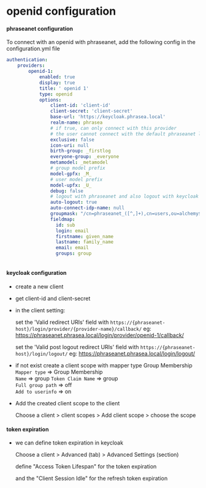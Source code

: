 # openid configuration

#### phraseanet configuration
To connect with an openid with phraseanet, add the following config in the configuration.yml file


```yaml
authentication:
    providers:
        openid-1:
            enabled: true
            display: true
            title: ' openid 1'
            type: openid
            options:
                client-id: 'client-id'
                client-secret: 'client-secret'
                base-url: 'https://keycloak.phrasea.local'
                realm-name: phrasea
                # if true, can only connect with this provider
                # the user cannot connect with the default phraseanet login form
                exclusive: false
                icon-uri: null
                birth-group: _firstlog
                everyone-group: _everyone
                metamodel: _metamodel
                # group model prefix
                model-gpfx: _M_  
                # user model prefix
                model-upfx: _U_
                debug: false
                # logout with phraseanet and also logout with keycloak
                auto-logout: true  
                auto-connect-idp-name: null
                groupmask: "/cn=phraseanet_([^,]+),cn=users,ou=alchemy$/i"
                fieldmap:
                  id: sub
                  login: email
                  firstname: given_name
                  lastname: family_name
                  email: email
                  groups: group
                
```


#### keycloak configuration

- create a new client
- get client-id and client-secret
- in the client setting:
   
   set the 'Valid redirect URIs' field with `https://{phraseanet-host}/login/provider/{provider-name}/callback/`
   eg: https://phraseanet.phrasea.local/login/provider/openid-1/callback/
     
   set the 'Valid post logout redirect URIs' field with `https://{phraseanet-host}/login/logout/` eg: https://phraseanet.phrasea.local/login/logout/

- if not exist create a client scope with mapper type  Group Membership
  `Mapper type` => Group Membership  
  `Name` => group 
  `Token Claim Name` => group  
  `Full group path`  => off   
  `Add to userinfo`  => on

- Add the created client scope to the client

  Choose a client > client scopes >  Add client scope > choose the scope
  
  

#### token expiration
- we can define token expiration in keycloak

  Choose a client > Advanced (tab) > Advanced Settings (section)
  
  define "Access Token Lifespan" for the token expiration
  
  and the "Client Session Idle"  for the refresh token expiration
  

